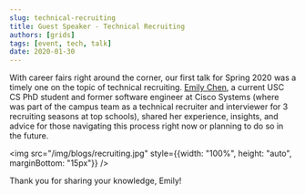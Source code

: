 ```yaml
---
slug: technical-recruiting
title: Guest Speaker - Technical Recruiting
authors: [grids]
tags: [event, tech, talk]
date: 2020-01-30
---
```


With career fairs right around the corner, our first talk for Spring 2020 was a timely one on the topic of technical recruiting. [Emily Chen](http://echen102.github.io/), a current USC CS PhD student and former software engineer at Cisco Systems (where was part of the campus team as a technical recruiter and interviewer for 3 recruiting seasons at top schools), shared her experience, insights, and advice for those navigating this process right now or planning to do so in the future.

<!-- truncate -->

<img src="/img/blogs/recruiting.jpg" style={{width: "100%", height: "auto", marginBottom: "15px"}} />

Thank you for sharing your knowledge, Emily!
